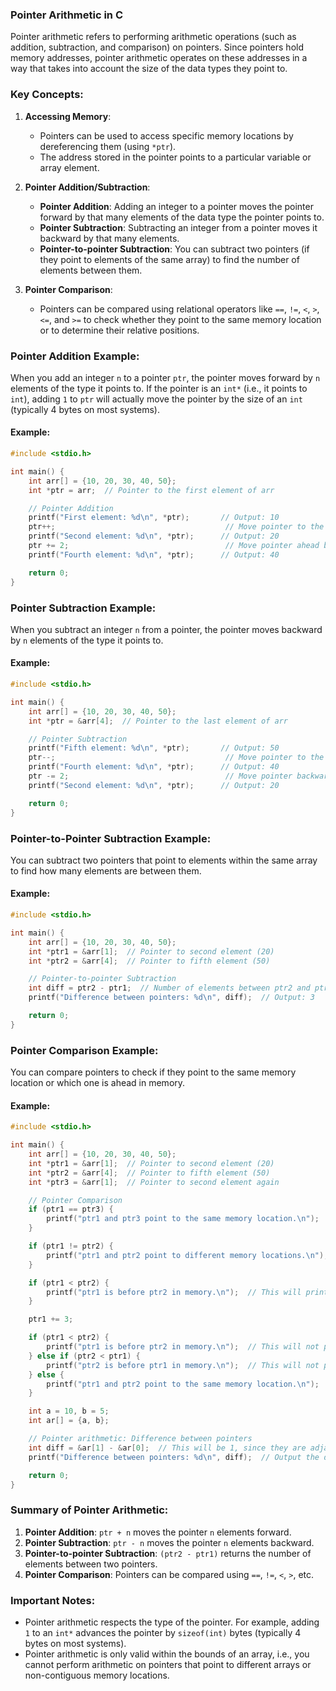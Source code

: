 ### **Pointer Arithmetic in C**

Pointer arithmetic refers to performing arithmetic operations (such as addition, subtraction, and comparison) on pointers. Since pointers hold memory addresses, pointer arithmetic operates on these addresses in a way that takes into account the size of the data types they point to.

### Key Concepts:

1. **Accessing Memory**:
    
    - Pointers can be used to access specific memory locations by dereferencing them (using `*ptr`).
    - The address stored in the pointer points to a particular variable or array element.
2. **Pointer Addition/Subtraction**:
    
    - **Pointer Addition**: Adding an integer to a pointer moves the pointer forward by that many elements of the data type the pointer points to.
    - **Pointer Subtraction**: Subtracting an integer from a pointer moves it backward by that many elements.
    - **Pointer-to-pointer Subtraction**: You can subtract two pointers (if they point to elements of the same array) to find the number of elements between them.
3. **Pointer Comparison**:
    
    - Pointers can be compared using relational operators like `==`, `!=`, `<`, `>`, `<=`, and `>=` to check whether they point to the same memory location or to determine their relative positions.

### **Pointer Addition Example:**

When you add an integer `n` to a pointer `ptr`, the pointer moves forward by `n` elements of the type it points to. If the pointer is an `int*` (i.e., it points to `int`), adding `1` to `ptr` will actually move the pointer by the size of an `int` (typically 4 bytes on most systems).

#### Example:

```c
#include <stdio.h>

int main() {
    int arr[] = {10, 20, 30, 40, 50};
    int *ptr = arr;  // Pointer to the first element of arr

    // Pointer Addition
    printf("First element: %d\n", *ptr);       // Output: 10
    ptr++;                                      // Move pointer to the next element
    printf("Second element: %d\n", *ptr);      // Output: 20
    ptr += 2;                                   // Move pointer ahead by 2 elements
    printf("Fourth element: %d\n", *ptr);      // Output: 40

    return 0;
}
```

### **Pointer Subtraction Example:**

When you subtract an integer `n` from a pointer, the pointer moves backward by `n` elements of the type it points to.

#### Example:

```c
#include <stdio.h>

int main() {
    int arr[] = {10, 20, 30, 40, 50};
    int *ptr = &arr[4];  // Pointer to the last element of arr

    // Pointer Subtraction
    printf("Fifth element: %d\n", *ptr);       // Output: 50
    ptr--;                                      // Move pointer to the previous element
    printf("Fourth element: %d\n", *ptr);      // Output: 40
    ptr -= 2;                                   // Move pointer backward by 2 elements
    printf("Second element: %d\n", *ptr);      // Output: 20

    return 0;
}
```

### **Pointer-to-Pointer Subtraction Example:**

You can subtract two pointers that point to elements within the same array to find how many elements are between them.

#### Example:

```c
#include <stdio.h>

int main() {
    int arr[] = {10, 20, 30, 40, 50};
    int *ptr1 = &arr[1];  // Pointer to second element (20)
    int *ptr2 = &arr[4];  // Pointer to fifth element (50)

    // Pointer-to-pointer Subtraction
    int diff = ptr2 - ptr1;  // Number of elements between ptr2 and ptr1
    printf("Difference between pointers: %d\n", diff);  // Output: 3

    return 0;
}
```

### **Pointer Comparison Example:**

You can compare pointers to check if they point to the same memory location or which one is ahead in memory.

#### Example:

```c
#include <stdio.h>

int main() {
    int arr[] = {10, 20, 30, 40, 50};
    int *ptr1 = &arr[1];  // Pointer to second element (20)
    int *ptr2 = &arr[4];  // Pointer to fifth element (50)
    int *ptr3 = &arr[1];  // Pointer to second element again

    // Pointer Comparison
    if (ptr1 == ptr3) {
        printf("ptr1 and ptr3 point to the same memory location.\n");  // This will print
    }

    if (ptr1 != ptr2) {
        printf("ptr1 and ptr2 point to different memory locations.\n");  // This will print
    }

    if (ptr1 < ptr2) {
        printf("ptr1 is before ptr2 in memory.\n");  // This will print
    }

    ptr1 += 3;

    if (ptr1 < ptr2) {
        printf("ptr1 is before ptr2 in memory.\n");  // This will not print
    } else if (ptr2 < ptr1) {
        printf("ptr2 is before ptr1 in memory.\n");  // This will not print
    } else {
        printf("ptr1 and ptr2 point to the same memory location.\n");  // This will print
    }

    int a = 10, b = 5;
    int ar[] = {a, b};

    // Pointer arithmetic: Difference between pointers
    int diff = &ar[1] - &ar[0];  // This will be 1, since they are adjacent elements
    printf("Difference between pointers: %d\n", diff);  // Output the difference as an integer

    return 0;
}

```

### **Summary of Pointer Arithmetic:**

1. **Pointer Addition**: `ptr + n` moves the pointer `n` elements forward.
2. **Pointer Subtraction**: `ptr - n` moves the pointer `n` elements backward.
3. **Pointer-to-pointer Subtraction**: `(ptr2 - ptr1)` returns the number of elements between two pointers.
4. **Pointer Comparison**: Pointers can be compared using `==`, `!=`, `<`, `>`, etc.

### Important Notes:

- Pointer arithmetic respects the type of the pointer. For example, adding `1` to an `int*` advances the pointer by `sizeof(int)` bytes (typically 4 bytes on most systems).
- Pointer arithmetic is only valid within the bounds of an array, i.e., you cannot perform arithmetic on pointers that point to different arrays or non-contiguous memory locations.